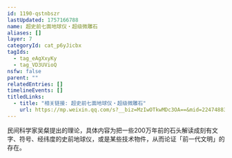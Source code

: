 ```yaml
---
id: 1190-qstnbszr
lastUpdated: 1757166788
name: 超史前七面地球仪・超级微雕石
aliases: []
layer: 7
categoryId: cat_p6yJicbx
tagIds:
  - tag_eAgXxyKy
  - tag_VD3UVioQ
nsfw: false
parent: ""
relatedEntries: []
timelineEvents: []
titledLinks:
  - title: "相关链接: 超史前七面地球仪・超级微雕石"
    url: https://mp.weixin.qq.com/s?__biz=MzIwOTkwMDc3OA==&mid=2247488316&idx=1&sn=0e0d70e6eb3b6c81ff1fbf7b8f7c1783&chksm=96c27640a2508020491df320e8c45d149c394a6aa711ef3ba4e5fcb02040535c5f99edb37654
---
```


民间科学家吴粲提出的理论，具体内容为把一些200万年前的石头解读成刻有文字、符号、经纬度的史前地球仪，或是某些技术物件，从而论证「前一代文明」的存在。